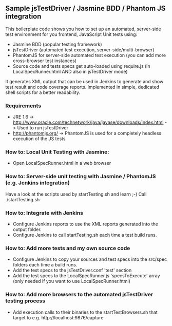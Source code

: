 ## Sample jsTestDriver / Jasmine BDD / Phantom JS integration

This boilerplate code shows you how to set up an automated, server-side test environment
for you frontend, JavaScript Unit tests using:

- Jasmine BDD (popular testing framework)
- jsTestDriver (automated test execution, server-side/multi-browser)
- PhantomJS for server-side automated test execution (you can add more cross-browser test instances)
- Source code and tests specs get auto-loaded using require.js (in LocalSpecRunner.html AND also in jsTestDriver mode)

It generates XML output that can be used in Jenkins to generate and show test result and code coverage reports.
Implemented in simple, dedicated shell scripts for a better readability.

### Requirements
- JRE 1.6 -> http://www.oracle.com/technetwork/java/javase/downloads/index.html -> Used to run jsTestDriver
- http://phantomjs.org/ -> PhantomJS is used for a completely headless execution of the JS tests

### How to: Local Unit Testing with Jasmine:
- Open LocalSpecRunner.html in a web browser

### How to: Server-side unit testing with Jasmine / PhantomJS (e.g. Jenkins integration)
Have a look at the scripts used by startTesting.sh and learn ;-)
Call ./startTesting.sh

### How to: Integrate with Jenkins
- Configure Jenkins reports to use the XML reports generated into the output folder.
- Configure Jenkins to call startTesting.sh each time a test build runs.

### How to: Add more tests and my own source code
- Configure Jenkins to copy your sources and test specs into the src/spec folders each time a build runs.
- Add the test specs to the jsTestDriver.conf 'test' section
- Add the test specs to the LocalSpecRunner.js 'specsToExecute' array (only needed if you want to use LocalSpecRunner.html)

### How to: Add more browsers to the automated jsTestDriver testing process
- Add execution calls to their binaries to the startTestBrowsers.sh that target to e.g. http://localhost:9876/capture